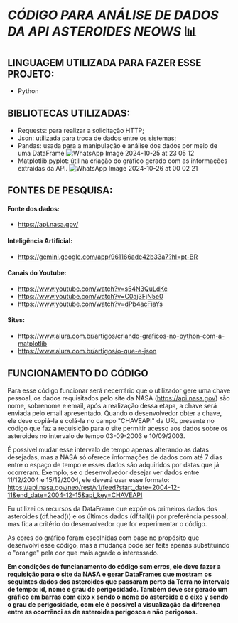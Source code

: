 # *CÓDIGO PARA ANÁLISE DE DADOS DA API ASTEROIDES NEOWS* 📊


## LINGUAGEM UTILIZADA PARA FAZER ESSE PROJETO:

  * Python

## BIBLIOTECAS UTILIZADAS:

  * Requests: para realizar a solicitação HTTP;
  * Json: utilizada para troca de dados entre os sistemas;
  * Pandas: usada para a manipulação e análise dos dados por meio de uma DataFrame
    ![WhatsApp Image 2024-10-25 at 23 05 12](https://github.com/user-attachments/assets/1531c0d4-41ef-464a-be0b-10b57aacf168)
  * Matplotlib.pyplot: útil na criação do gráfico gerado com as informações extraídas da API.
    ![WhatsApp Image 2024-10-26 at 00 02 21](https://github.com/user-attachments/assets/77981538-7220-4506-8f11-b9cbbf49148a)
    
## FONTES DE PESQUISA:

#### Fonte dos dados:
  * https://api.nasa.gov/
    
#### Inteligência Artificial:
  * https://gemini.google.com/app/961166ade42b33a7?hl=pt-BR

#### Canais do Youtube:
  * https://www.youtube.com/watch?v=s54N3QuLdKc
  * https://www.youtube.com/watch?v=C0aj3FjN5e0
  * https://www.youtube.com/watch?v=dPb4acFiaYs

#### Sites:
  * https://www.alura.com.br/artigos/criando-graficos-no-python-com-a-matplotlib
  * https://www.alura.com.br/artigos/o-que-e-json

## FUNCIONAMENTO DO CÓDIGO

Para esse código funcionar será necerrário que o utilizador gere uma chave pessoal, os dados requisitados pelo site da NASA (https://api.nasa.gov) são nome, sobrenome e email, após a realização dessa etapa, a chave será enviada pelo email apresentado. Quando o desenvolvedor obter a chave, ele deve copiá-la e colá-la no campo "CHAVEAPI" da URL presente no código que faz a requisição para o site permitir acesso aos dados sobre os asteroides no intervalo de tempo 03-09-2003 e 10/09/2003.

É possível mudar esse intervalo de tempo apenas alterando as datas desejadas, mas a NASA só oferece informações de dados com até 7 dias entre o espaço de tempo e esses dados são adquiridos por datas que já ocorreram. Exemplo, se o desenvolvedor desejar ver dados entre 11/12/2004 e 15/12/2004, ele deverá usar esse formato: https://api.nasa.gov/neo/rest/v1/feed?start_date=2004-12-11&end_date=2004-12-15&api_key=CHAVEAPI

Eu utilizei os recursos da DataFrame que expõe os primeiros dados dos asteroides (df.head()) e os últimos dados (df.tail()) por preferência pessoal, mas fica a critério do desenvolvedor que for experimentar o código. 

As cores do gráfico foram escolhidas com base no propósito que desenvolvi esse código, mas a mudança pode ser feita apenas substituindo o "orange" pela cor que mais agrade o interessado.

**Em condições de funcianamento do código sem erros, ele deve fazer a requisição para o site da NASA e gerar DataFrames que mostram os seguintes dados dos asteroides que passaram perto da Terra no intervalo de tempo: id, nome e grau de perigosidade. Também deve ser gerado um gráfico em barras com eixo x sendo o nome do asteroide e o eixo y sendo o grau de perigosidade, com ele é possível a visualização da diferença entre as ocorrênci
as de asteroides perigosos e não perigosos.**
    
    
